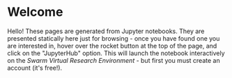 # Welcome

Hello! These pages are generated from Jupyter notebooks. They are presented statically here just for browsing - once you have found one you are interested in, hover over the rocket button at the top of the page, and click on the "JupyterHub" option. This will launch the notebook interactively on the *Swarm Virtual Research Environment* - but first you must create an account (it's free!).